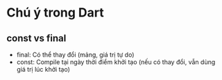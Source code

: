 # Chú ý trong Dart

## const vs final

- final: Có thể thay đổi (mảng, giá trị tự do)
- const: Compile tại ngày thời điểm khởi tạo (nếu có thay đổi, vẫn dùng giá trị lúc khởi tạo)

